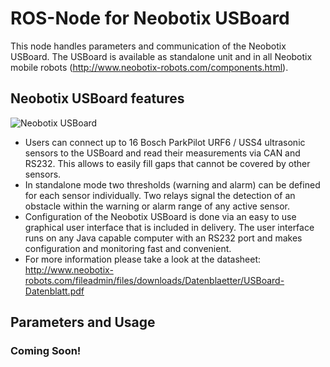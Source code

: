 # ROS-Node for Neobotix USBoard

This node handles parameters and communication of the Neobotix USBoard.
The USBoard is available as standalone unit and in all Neobotix mobile robots (http://www.neobotix-robots.com/components.html).

## Neobotix USBoard features

![Neobotix USBoard](http://www.neobotix-roboter.de/fileadmin/files/produkte/Komponenten/USBoard.jpg)

* Users can connect up to 16 Bosch ParkPilot URF6 / USS4 ultrasonic sensors to the USBoard and read their measurements via CAN and RS232. This allows to easily fill gaps that cannot be covered by other sensors.
* In standalone mode two thresholds (warning and alarm) can be defined for each sensor individually. Two relays signal the detection of an obstacle within the warning or alarm range of any active sensor.
* Configuration of the Neobotix USBoard is done via an easy to use graphical user interface that is included in delivery. The user interface runs on any Java capable computer with an RS232 port and makes configuration and monitoring fast and convenient.
* For more information please take a look at the datasheet: http://www.neobotix-robots.com/fileadmin/files/downloads/Datenblaetter/USBoard-Datenblatt.pdf

## Parameters and Usage

### Coming Soon!
